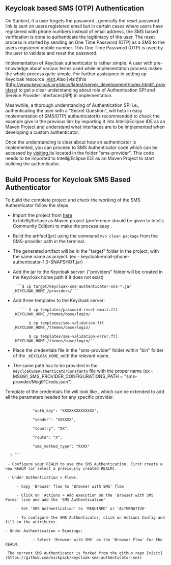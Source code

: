 
## Keycloak based SMS (OTP) Authentication

On Sunbird, if a user forgets the password , generally the reset password link is sent on users registered email but in certain cases where users have registered with phone numbers instead of email address, the SMS based verification is done to authenticate the legitimacy of the user. The reset process is started by sending an One Time Password (OTP) as a SMS to the users registered mobile number. This One Time Password (OTP) is used by the user to validate and reset the password.

Implementation of Keycloak authenticator is rather simple. A user with pre-knowledge about various terms used while implementation process makes the whole process quite simple. For further assistance in setting up Keycloak resource ,[visit](http://www.keycloak.org/docs/latest/server_development/index.html#_auth_spi).Also [visit]this (http://www.keycloak.org/docs/latest/server_development/index.html#_providers) to get a clear understanding about role of  Authentication SPI and Service Provider Interfaces(SPI) in implementation.

Meanwhile, a thorough understanding of Authentication SPI i.e., authenticating the user with a "Secret Question", will help in easy implementation of SMS(OTP) authenticatorIts recommended to check the example give in the previous link by importing it into Intellij/Eclipse IDE as an Maven Project and understand what interfaces are to be implemented when developing a custom authenticator.

 Once the understanding is clear about how an authenticator is implemented, you can proceed to SMS Authenticator code which can be accessed by [visiting](https://github.com/project-sunbird/sunbird-auth/tree/master/keycloak),its located in the folder "sms-provider". This code needs to be imported to Intellij/Eclipse IDE as an Maven Project to start building the authenticator.

##  Build Process for Keycloak SMS Based Authenticator

 To build the complete project and check the working of the SMS Authenticator follow the steps.

 - Import the project from [here](https://github.com/project-sunbird/sunbird-auth/tree/master/keycloak)  
   to Intellij/Eclipse as Maven project (preference should be given to Intellij Community Edition) to make the process easy .
 - Build the artifact(jar) using the command ```mvn clean package``` from the SMS-provider path in the terminal.
 - The generated artifact will be in the "target" folder in the project, with the same name as project. (ex - keycloak-email-phone-  
   authenticator-1.0-SNAPSHOT.jar)
 - Add the jar to the Keycloak server: ("providers" folder will be created in the Keycloak home path if it does not exist)

      	```$ cp target/keycloak-sms-authenticator-sns-*.jar _KEYCLOAK_HOME_/providers/```

 -  Add three templates to the Keycloak server:

           ``` $ cp templates/password-reset-email.ftl _KEYCLOAK_HOME_/themes/base/login/

        	   $ cp templates/sms-validation.ftl _KEYCLOAK_HOME_/themes/base/login/

  	           $ cp templates/sms-validation-error.ftl _KEYCLOAK_HOME_/themes/base/login/```

 - Place the credentials file in the "sms-provider" folder within "bin" folder of the ```_KEYCLOAK_HOME_```with the relevant name.

 - The same path has to be provided in the ```KeycloakSmsAuthenticatorConstants``` file with the proper name (ex - 
   MSG91_SMS_PROVIDER_CONFIGURATIONS_PATH = "sms-provider/Msg91Creds.json")

Template of the credentials file will look like , which can be extended to add all the parameters needed for any specific provider.

``` {

        	"auth_key": "XXXXXXXXXXXXXX",

        	"sender": "XXXXXX",

        	"country": "XX",

        	"route": "X",

        	"sms_method_type": "XXXX"

  } ```

 - Configure your REALM to use the SMS Authentication. First create a new REALM (or select a previously created REALM).

 - Under Authentication > Flows:

     - Copy 'Browse' flow to 'Browser with SMS' flow

     - Click on 'Actions > Add execution on the 'Browser with SMS Forms' line and add the 'SMS Authentication'

     - Set 'SMS Authentication' to 'REQUIRED' or 'ALTERNATIVE'

     - To configure the SMS Authenticator, click on Actions Config and fill in the attributes.

- Under Authentication > Bindings:

        	- Select 'Browser with SMS' as the 'Browser Flow' for the REALM.

 The current SMS Authenticator is forked from the github repo [visit](https://github.com/nickpack/keycloak-sms-authenticator-sns)
